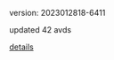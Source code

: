 version: 2023012818-6411

updated 42 avds

[details](https://github.com/0x74f917491bfa7ebfa379/ali_avd_db/blob/master/change_log/2023/01/28/18/6411.txt)